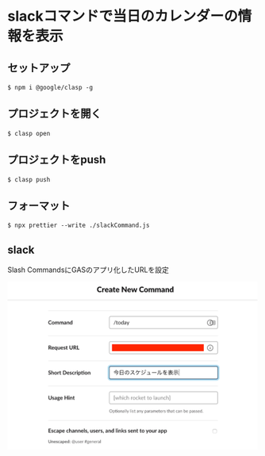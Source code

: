 
# slackコマンドで当日のカレンダーの情報を表示

## セットアップ

```
$ npm i @google/clasp -g
```

## プロジェクトを開く

```
$ clasp open
```

## プロジェクトをpush

```
$ clasp push
```

## フォーマット

```
$ npx prettier --write ./slackCommand.js 
```

## slack

Slash CommandsにGASのアプリ化したURLを設定

<img src="./doc/screen.png" />
